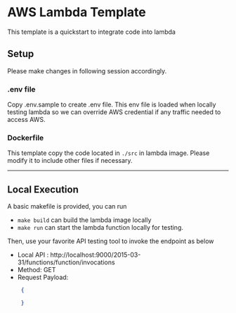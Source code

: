 # AWS Lambda Template

This template is a quickstart to integrate code into lambda

## Setup

Please make changes in following session accordingly.

### .env file
Copy .env.sample to create .env file.
This env file is loaded when locally testing lambda so we can override AWS credential if any traffic needed to access AWS.


### Dockerfile

This template copy the code located in `./src` in lambda image. Please modify it to include other files if necessary.


-----

## Local Execution

A basic makefile is provided, you can run
- `make build` can build the lambda image locally
- `make run` can start the lambda function locally for testing.


Then, use your favorite API testing tool to invoke the endpoint as below
 - Local API : http://localhost:9000/2015-03-31/functions/function/invocations
 - Method: GET
 - Request Payload:
     ```json
      {

      }
     ```
